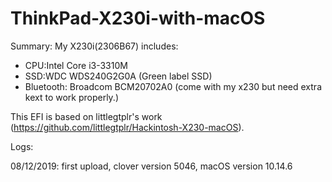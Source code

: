 # ThinkPad-X230i-with-macOS

Summary:
My X230i(2306B67) includes:
- CPU:Intel Core i3-3310M
- SSD:WDC WDS240G2G0A (Green label SSD)
- Bluetooth: Broadcom BCM20702A0 (come with my x230 but need extra kext to work properly.)

This EFI is based on littlegtplr's work (https://github.com/littlegtplr/Hackintosh-X230-macOS). 

Logs:

08/12/2019: first upload, clover version 5046, macOS version 10.14.6
